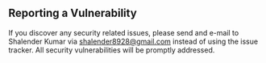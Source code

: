 ## Reporting a Vulnerability

If you discover any security related issues, please send and e-mail to Shalender Kumar via shalender8928@gmail.com instead of using the issue tracker. All security vulnerabilities will be promptly addressed.